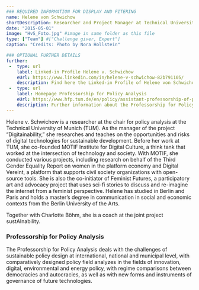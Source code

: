 ```yaml
---
### REQUIRED INFORMATION FOR DISPLAY AND FITERING
name: Helene von Schwichow
shortDescription: Researcher and Project Manager at Technical University of Munich
date: "2015-05-01"
image: "HvS_Foto.jpg" #image in same folder as this file
type: ["Team"] #["Challenge giver, Expert"]
caption: "Credits: Photo by Nora Hollstein"

### OPTIONAL FURTHER DETAILS
further:
 -  type: url
    label: Linked-in Profile Helene v. Schwichow
    eUrl: https://www.linkedin.com/in/helene-v-schwichow-82b791105/
    description: Find here the Linked-in Profile of Helene von Schwichow 
 -  type: url
    label: Homepage Professorship for Policy Analysis
    eUrl: https://www.hfp.tum.de/en/policy/assistant-professorship-of-policy-analysis/
    description: Further information about the Professorship for Policy Analysis
---
```


Helene v. Schwichow is a researcher at the chair for policy analysis at the Technical University of Munich (TUM). As the manager of the project “Digitainability,” she researches and teaches on the opportunities and risks of digital technologies for sustainable development. Before her work at TUM, she co-founded MOTIF Institute for Digital Culture, a think tank that worked at the intersection of technology and society. With MOTIF, she conducted various projects, including research on behalf of the Third Gender Equality Report on women in the platform economy and Digital Vereint, a platform that supports civil society organizations with open-source tools. She is also the co-initiator of Feminist Futures, a participatory art and advocacy project that uses sci-fi stories to discuss and re-imagine the internet from a feminist perspective. Helene has studied in Berlin and Paris and holds a master’s degree in communication in social and economic contexts from the Berlin University of the Arts.

Together with Charlotte Böhm, she is a coach at the joint project sustAInability. 


### Professorship for Policy Analysis

The Professorship for Policy Analysis deals with the challenges of sustainable policy design at international, national and municipal level, with comparatively designed policy field analyzes in the fields of innovation, digital, environmental and energy policy, with regime comparisons between democracies and autocracies, as well as with new forms and instruments of governance of future technologies.